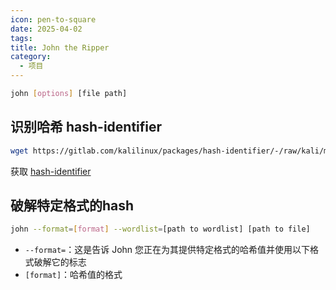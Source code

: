 ```yaml
---
icon: pen-to-square
date: 2025-04-02
tags: 
title: John the Ripper
category:
  - 项目
---
```

```bash
john [options] [file path]
```

## 识别哈希 hash-identifier
```bash
wget https://gitlab.com/kalilinux/packages/hash-identifier/-/raw/kali/master/hash-id.py
```
获取 [hash-identifier](https://gitlab.com/kalilinux/packages/hash-identifier/-/tree/kali/master)


## 破解特定格式的hash
```bash
john --format=[format] --wordlist=[path to wordlist] [path to file]
```
- `--format=`：这是告诉 John 您正在为其提供特定格式的哈希值并使用以下格式破解它的标志
- `[format]`：哈希值的格式

